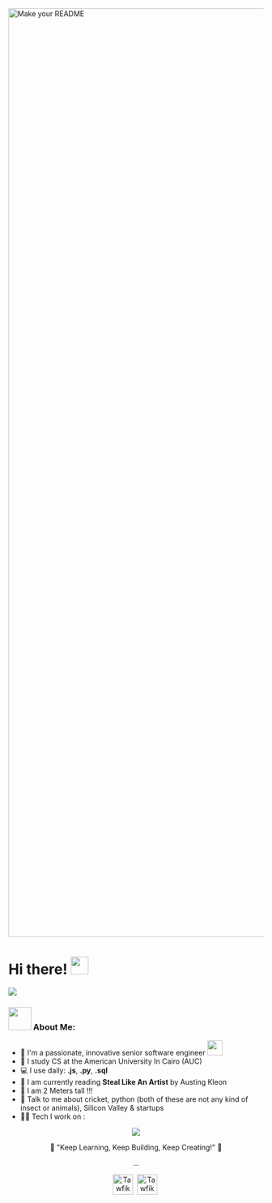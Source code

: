<!--
<img width="1834" alt="Make your README" src="https://github.com/NikoKaramitos/NikoKaramitos/assets/78456903/8398b119-b5b6-476a-9847-38d1970f7a88">

-->
<img width="1834" alt="Make your README" src="https://user-images.githubusercontent.com/61057666/169029838-74df663d-2e62-4d77-bdff-b43f7d63f00f.png">

# Hi there! <img src="https://github.com/TheDudeThatCode/TheDudeThatCode/blob/master/Assets/Hi.gif" width="35" />
![](https://camo.githubusercontent.com/992babdffd8c74a1502de375fbdf7e4d54773242/68747470733a2f2f6d656469612e67697068792e636f6d2f6d656469612f53576f536b4e36447854737a71494b4571762f67697068792e676966)

### <img src="https://github.com/TheDudeThatCode/TheDudeThatCode/blob/master/Assets/Developer.gif" width="45" /> About Me:
- 🏦 I'm a passionate, innovative senior software engineer
      <img src="https://media.giphy.com/media/WUlplcMpOCEmTGBtBW/giphy.gif" width="30">
- 📝 I study CS at the American University In Cairo (AUC) 
- 💻 I use daily: **.js**, **.py**,  **.sql**
- 📖 I am currently reading **Steal Like An Artist** by Austing Kleon
- 🎈 I am 2 Meters tall !!!
- 💬 Talk to me about cricket, python (both of these are not any kind of insect or animals), Silicon Valley & startups
- 🧑‍💻 Tech I work on :
  
<!--
💡 &nbsp; Hello everyone,I'm 2022 pass out graduate with BTech CSE. I enjoy collaborating with people on works of similar interest.

🌱 &nbsp;I'm on track to help tech minds by sharing my expertise , resources and guidance.\
✍️ &nbsp;Apart from technical interests, I like dancing,watching movies, reading novels, playing Chess and badminton.\
💬 &nbsp;Feel free to reach out to me for general consulting, or discussions \
-->


<p>
<p align="center">
  <a href="https://skillicons.dev">
    <img src="https://skillicons.dev/icons?i=git,java,docker,c,python,cpp,html,css,javascript" />
  </a>
</p> 
 
  

<p align="center" type="bold">
🎯 "Keep Learning, Keep Building, Keep Creating!" 🚀
</p>

<p align="center">
     ... 
</p>

<p align="center">
<a href="https://www.instagram.com/tawfik_46/" target="blank"><img align="center" src="https://cdn.jsdelivr.net/npm/simple-icons@3.0.1/icons/instagram.svg" alt="Tawfik" height="40" width="40" /></a>&nbsp;
<a href="https://www.linkedin.com/in/eslam-tawfik-97b514279/" target="blank"><img align="center" src="https://cdn.jsdelivr.net/npm/simple-icons@3.0.1/icons/linkedin.svg" alt="Tawfik" height="40" width="40" /></a>&nbsp;
</p>
